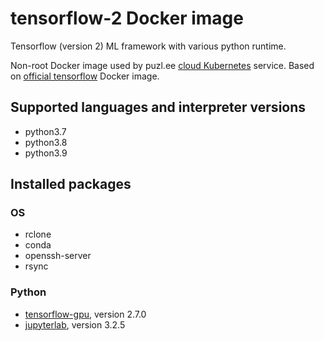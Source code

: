 # tensorflow-2 Docker image

Tensorflow (version 2) ML framework with various python runtime.

Non-root Docker image used by puzl.ee [cloud Kubernetes](https://puzl.ee) service. Based on [official tensorflow](https://hub.docker.com/r/tensorflow/tensorflow) Docker image.
## Supported languages and interpreter versions
- python3.7
- python3.8
- python3.9

## Installed packages
### OS
- rclone
- conda
- openssh-server
- rsync

### Python
- [tensorflow-gpu](https://pypi.org/project/tensorflow-gpu/), version 2.7.0
- [jupyterlab](https://pypi.org/project/jupyterlab/), version 3.2.5
